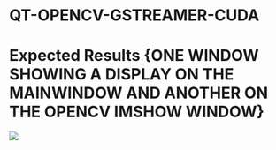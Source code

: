 # QT-OPENCV-GSTREAMER-CUDA

# Expected Results {ONE WINDOW SHOWING A DISPLAY ON THE MAINWINDOW AND ANOTHER ON THE OPENCV IMSHOW WINDOW}


![](https://github.com/collinsokumu/QT-OPENCV-GSTREAMER-CUDA/blob/master/Screenshot%20from%202020-01-29%2011-05-53.png)
